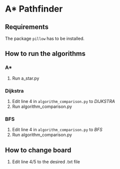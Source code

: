 # A* Pathfinder
## Requirements
The package `pillow` has to be installed.

## How to run the algorithms
### A*
1. Run a_star.py

### Dijkstra
1. Edit line 4 in `algorithm_comparison.py` to *DIJKSTRA*
2. Run algorithm_comparison.py

### BFS
1. Edit line 4 in `algorithm_comparison.py` to *BFS*
2. Run algorithm_comparison.py

## How to change board
1. Edit line 4/5 to the desired .txt file
